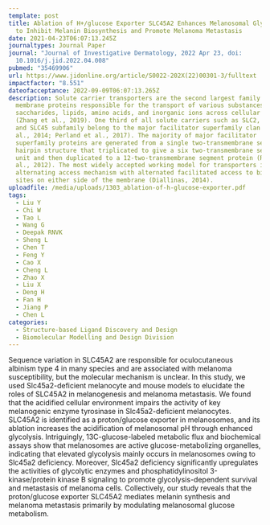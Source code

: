 ```yaml
---
template: post
title: Ablation of H+/glucose Exporter SLC45A2 Enhances Melanosomal Glycolysis
  to Inhibit Melanin Biosynthesis and Promote Melanoma Metastasis
date: 2021-04-23T06:07:13.245Z
journaltypes: Journal Paper
journal: "Journal of Investigative Dermatology, 2022 Apr 23, doi:
  10.1016/j.jid.2022.04.008"
pubmed: "35469906"
url: https://www.jidonline.org/article/S0022-202X(22)00301-3/fulltext
impactfactor: "8.551"
dateofacceptance: 2022-09-09T06:07:13.265Z
description: Solute carrier transporters are the second largest family of
  membrane proteins responsible for the transport of various substances such as
  saccharides, lipids, amino acids, and inorganic ions across cellular membranes
  (Zhang et al., 2019). One third of all solute carriers such as SLC2, SLC22,
  and SLC45 subfamily belong to the major facilitator superfamily clan (Chen et
  al., 2014; Perland et al., 2017). The majority of major facilitator
  superfamily proteins are generated from a single two-transmembrane segment
  hairpin structure that triplicated to give a six two-transmembrane segment
  unit and then duplicated to a 12-two-transmembrane segment protein (Reddy et
  al., 2012). The most widely accepted working model for transporters is the
  alternating access mechanism with alternated facilitated access to binding
  sites on either side of the membrane (Diallinas, 2014).
uploadfile: /media/uploads/1303_ablation-of-h-glucose-exporter.pdf
tags:
  - Liu Y
  - Chi W
  - Tao L
  - Wang G
  - Deepak RNVK
  - Sheng L
  - Chen T
  - Feng Y
  - Cao X
  - Cheng L
  - Zhao X
  - Liu X
  - Deng H
  - Fan H
  - Jiang P
  - Chen L
categories:
  - Structure-based Ligand Discovery and Design
  - Biomolecular Modelling and Design Division
---
```

<!--StartFragment-->

Sequence variation in SLC45A2 are responsible for oculocutaneous albinism type 4 in many species and are associated with melanoma susceptibility, but the molecular mechanism is unclear. In this study, we used Slc45a2-deficient melanocyte and mouse models to elucidate the roles of SLC45A2 in melanogenesis and melanoma metastasis. We found that the acidified cellular environment impairs the activity of key melanogenic enzyme tyrosinase in Slc45a2-deficient melanocytes. SLC45A2 is identified as a proton/glucose exporter in melanosomes, and its ablation increases the acidification of melanosomal pH through enhanced glycolysis. Intriguingly, 13C-glucose-labeled metabolic flux and biochemical assays show that melanosomes are active glucose-metabolizing organelles, indicating that elevated glycolysis mainly occurs in melanosomes owing to Slc45a2 deficiency. Moreover, Slc45a2 deficiency significantly upregulates the activities of glycolytic enzymes and phosphatidylinositol 3-kinase/protein kinase B signaling to promote glycolysis-dependent survival and metastasis of melanoma cells. Collectively, our study reveals that the proton/glucose exporter SLC45A2 mediates melanin synthesis and melanoma metastasis primarily by modulating melanosomal glucose metabolism.

<!--EndFragment-->